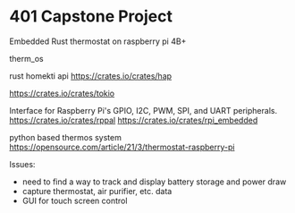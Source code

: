 # 401 Capstone Project

Embedded Rust thermostat on raspberry pi 4B+

therm_os 

rust homekti api
https://crates.io/crates/hap

https://crates.io/crates/tokio

Interface for Raspberry Pi's GPIO, I2C, PWM, SPI, and UART peripherals.
https://crates.io/crates/rppal
https://crates.io/crates/rpi_embedded

python based thermos system
https://opensource.com/article/21/3/thermostat-raspberry-pi

Issues:
* need to find a way to track and display battery storage and power draw 
* capture thermostat, air purifier, etc. data
* GUI for touch screen control

